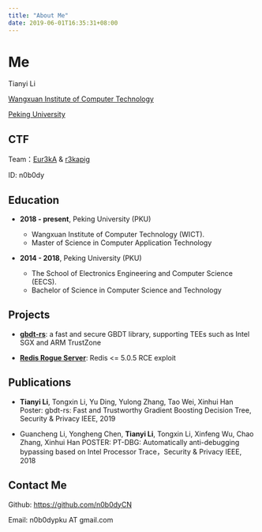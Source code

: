 ```yaml
---
title: "About Me"
date: 2019-06-01T16:35:31+08:00
---
```


# Me

Tianyi Li

[Wangxuan Institute of Computer Technology](http://www.icst.pku.edu.cn/)

[Peking University](https://www.pku.edu.cn/)

## CTF

Team：[Eur3kA](http://r3ka.eu/) & [r3kapig](https://r3kapig.com/)

ID: n0b0dy

## Education

* __2018 - present__, Peking University (PKU)
  * Wangxuan Institute of Computer Technology (WICT).
  * Master of Science in Computer Application Technology

* __2014 - 2018__, Peking University (PKU)
  * The School of Electronics Engineering and Computer Science (EECS).
  * Bachelor of Science in Computer Science and Technology

## Projects

* [**gbdt-rs**](https://github.com/mesalock-linux/gbdt-rs): a fast and secure GBDT library, supporting TEEs such as Intel SGX and ARM TrustZone

* [**Redis Rogue Server**](https://github.com/n0b0dyCN/redis-rogue-server): Redis <= 5.0.5 RCE exploit

## Publications

* **Tianyi Li**, Tongxin Li, Yu Ding, Yulong Zhang, Tao Wei, Xinhui Han Poster: gbdt-rs: Fast and Trustworthy Gradient Boosting Decision Tree, Security & Privacy IEEE, 2019

* Guancheng Li, Yongheng Chen, **Tianyi Li**, Tongxin Li, Xinfeng Wu, Chao Zhang, Xinhui Han POSTER: PT-DBG: Automatically anti-debugging bypassing based on Intel Processor Trace，Security & Privacy IEEE, 2018

## Contact Me

Github: <https://github.com/n0b0dyCN>

Email: n0b0dypku AT gmail.com
